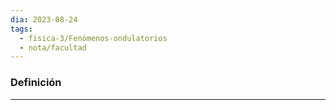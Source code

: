 ```yaml
---
dia: 2023-08-24
tags:
  - fisica-3/Fenómenos-ondulatorios
  - nota/facultad
---
```

### Definición
---
